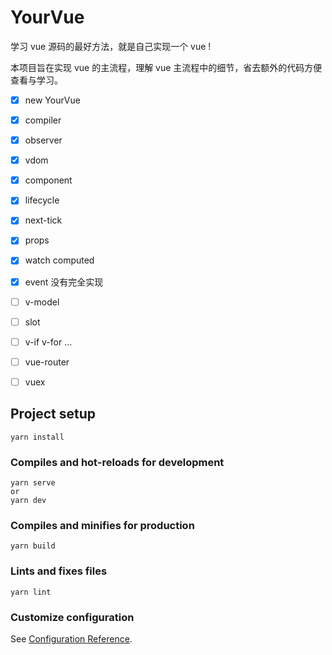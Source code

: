 # YourVue

学习 vue 源码的最好方法，就是自己实现一个 vue !

本项目旨在实现 vue 的主流程，理解 vue 主流程中的细节，省去额外的代码方便查看与学习。

- [x] new YourVue
- [x] compiler
- [x] observer
- [x] vdom
- [x] component
- [x] lifecycle
- [x] next-tick
- [x] props
- [x] watch computed

- [x] event 没有完全实现
- [ ] v-model
- [ ] slot
- [ ] v-if v-for ...
- [ ] vue-router
- [ ] vuex

## Project setup
```
yarn install
```

### Compiles and hot-reloads for development
```
yarn serve 
or
yarn dev
```

### Compiles and minifies for production
```
yarn build
```

### Lints and fixes files
```
yarn lint
```

### Customize configuration
See [Configuration Reference](https://cli.vuejs.org/config/).
